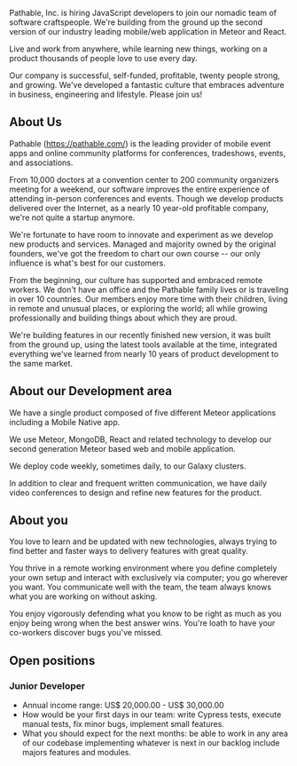 Pathable, Inc. is hiring JavaScript developers to join our nomadic team of software craftspeople. We're building from the ground up the second version of our industry leading mobile/web application in Meteor and React. 

Live and work from anywhere, while learning new things, working on a product thousands of people love to use every day. 

Our company is successful, self-funded, profitable, twenty people strong, and growing. We've developed a fantastic culture that embraces adventure in business, engineering and lifestyle. Please join us!

## About Us

Pathable (https://pathable.com/) is the leading provider of mobile event apps and online community platforms for conferences, tradeshows, events, and associations. 

From 10,000 doctors at a convention center to 200 community organizers meeting for a weekend, our software improves the entire experience of attending in-person conferences and events. Though we develop products delivered over the Internet, as a nearly 10 year-old profitable company, we're not quite a startup anymore. 

We're fortunate to have room to innovate and experiment as we develop new products and services. Managed and majority owned by the original founders, we've got the freedom to chart our own course -- our only influence is what's best for our customers. 

From the beginning, our culture has supported and embraced remote workers. We don't have an office and the Pathable family lives or is traveling in over 10 countries. Our members enjoy more time with their children, living in remote and unusual places, or exploring the world; all while growing professionally and building things about which they are proud. 

We're building features in our recently finished new version, it was built from the ground up, using the latest tools available at the time, integrated everything we've learned from nearly 10 years of product development to the same market.

## About our Development area

We have a single product composed of five different Meteor applications including a Mobile Native app.

We use Meteor, MongoDB, React and related technology to develop our second generation Meteor based web and mobile application. 

We deploy code weekly, sometimes daily, to our Galaxy clusters. 

In addition to clear and frequent written communication, we have daily video conferences to design and refine new features for the product. 

## About you
You love to learn and be updated with new technologies, always trying to find better and faster ways to delivery features with great quality.

You thrive in a remote working environment where you define completely your own setup and interact with exclusively via computer; you go wherever you want. You communicate well with the team, the team always knows what you are working on without asking.

You enjoy vigorously defending what you know to be right as much as you enjoy being wrong when the best answer wins. You're loath to have your co-workers discover bugs you've missed. 

## Open positions

### Junior Developer
- Annual income range: US$ 20,000.00 - US$ 30,000.00
- How would be your first days in our team: write Cypress tests, execute manual tests, fix minor bugs, implement small features.
- What you should expect for the next months: be able to work in any area of our codebase implementing whatever is next in our backlog include majors features and modules.


